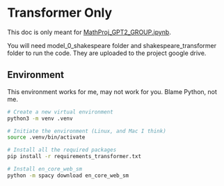 # Transformer Only

This doc is only meant for [MathProj_GPT2_GROUP.ipynb](./MathProj_GPT2_GROUP.ipynb).

You will need model_0_shakespeare folder and shakespeare_transformer folder to run the code. They are uploaded to the project google drive.

## Environment

This environment works for me, may not work for you. Blame Python, not me.

``` sh
# Create a new virtual environment
python3 -m venv .venv
```

``` sh
# Initiate the environment (Linux, and Mac I think)
source .venv/bin/activate
```

``` sh
# Install all the required packages
pip install -r requirements_transformer.txt
```

``` sh
# Install en_core_web_sm
python -m spacy download en_core_web_sm
```
